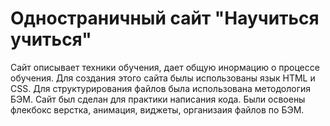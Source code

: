 # Одностраничный сайт "Научиться учиться"  
Сайт описывает техники обучения, дает общую инормацию о процессе обучения. 
Для создания этого сайта былы использованы язык HTML и CSS. Для структурирования файлов была использована методология БЭМ. Сайт был сделан для практики написания кода. Были освоены флекбокс верстка, анимация, виджеты, организаия файлов по БЭМ.
